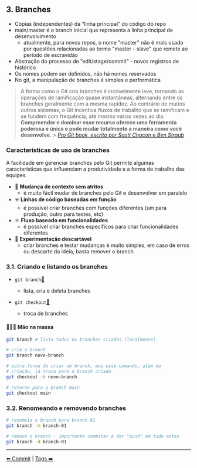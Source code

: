 ## 3. Branches

- Cópias (independentes) da “linha principal” do código do repo
- main/master é o branch inicial que representa a linha principal de desenvolvimento
  - atualmente, para novos repos, o nome "master" não é mais usado por questões relacionadas ao termo "master - slave" que remete ao período de escravidão
- Abstração do processo de “edit/stage/commit” - novos registros de histórico
- Os nomes podem ser definidos, não há nomes reservados
- No git, a manipulação de branches é simples e performática

> A forma como o Git cria branches é incrivelmente leve, tornando as operações de ramificação quase instantâneas, alternando entre os branches geralmente com a mesma rapidez. Ao contrário de muitos outros sistemas, o Git incentiva fluxos de trabalho que se ramificam e se fundem com frequência, até mesmo várias vezes ao dia. **Compreender e dominar esse recurso oferece uma ferramenta poderosa e única e pode mudar totalmente a maneira como você desenvolve.** > [_Pro Git book, escrito por Scott Chacon e Ben Straub_](https://git-scm.com/book/pt-br/v2/Branches-no-Git-Branches-em-poucas-palavras)

### Características de uso de branches

A facilidade em gerenciar branches pelo Git permite algumas características que influenciam a produtividade e a forma de trabalho das equipes.

- 🔀 **Mudança de contexto sem atritos**
  - é muito fácil mudar de branches pelo Git e desenvolver em paralelo
    <br/>
- ✳️ **Linhas de código baseadas em função**
  - é possível criar branches com funções diferentes (um para produção, outro para testes, etc)
    <br/>
- ⚛️ **Fluxo baseado em funcionalidades**
  - é possível criar branches específicos para criar funcionalidades diferentes
    <br/>
- 🚮 **Experimentação descartável**
  - criar branches e testar mudanças é muito simples, em caso de erros ou descarte da ideia, basta remover o branch

### 3.1. Criando e listando os branches

- `git branch`[🔗](https://git-scm.com/docs/git-branch/pt_BR)

  - lista, cria e deleta branches
    <br/>

- `git checkout`[🔗](https://git-scm.com/docs/git-checkout/pt_BR)
  - troca de branches

#### 👩🏼‍💻 Mão na massa

```bash
git branch # lista todos os branches criados (localmente)

# cria o branch
git branch novo-branch

# outra forma de criar um branch, mas esse comando, além da
# criação, já troca para o branch criado
git checkout -b novo-branch

# retorna para o branch main
git checkout main
```

### 3.2. Renomeando e removendo branches

```bash
# renomeia o branch para branch-01
git branch -m branch-01

# remove o branch - importante commitar e dar "push" em tudo antes
git branch -d branch-01
```

---

[⬅️ Commit](./git-commands-02.md) | [Tags ➡️](./git-commands-04.md)
